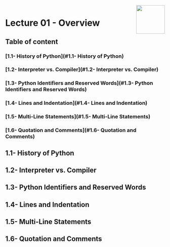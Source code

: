 <img align="right" width="90" height="90" src="https://github.com/cs-MohamedAyman/Computer-Science-Textbooks/blob/master/logos/python.jpg">

# Lecture 01 - Overview

## Table of content
### [1.1- History of Python](#1.1- History of Python)
### [1.2- Interpreter vs. Compiler](#1.2- Interpreter vs. Compiler)
### [1.3- Python Identifiers and Reserved Words](#1.3- Python Identifiers and Reserved Words)
### [1.4- Lines and Indentation](#1.4- Lines and Indentation)
### [1.5- Multi-Line Statements](#1.5- Multi-Line Statements)
### [1.6- Quotation and Comments](#1.6- Quotation and Comments)

## 1.1- History of Python
## 1.2- Interpreter vs. Compiler
## 1.3- Python Identifiers and Reserved Words
## 1.4- Lines and Indentation
## 1.5- Multi-Line Statements
## 1.6- Quotation and Comments
